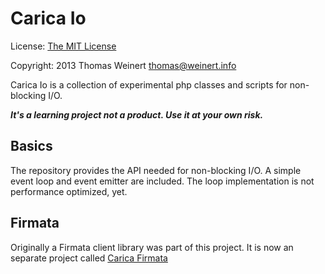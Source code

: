 Carica Io
=========

License:   [The MIT License](http://www.opensource.org/licenses/mit-license.php)
           
Copyright: 2013 Thomas Weinert <thomas@weinert.info>
 
Carica Io is a collection of experimental php classes and scripts
for non-blocking I/O.

***It's a learning project not a product. Use it at your own risk.***

Basics
------

The repository provides the API needed for non-blocking I/O. A
simple event loop and event emitter are included. The loop 
implementation is not performance optimized, yet.

Firmata
-------

Originally a Firmata client library was part of this project. It is now an
separate project called [Carica Firmata](https://bitbucket.org/ThomasWeinert/carica-firmata)
